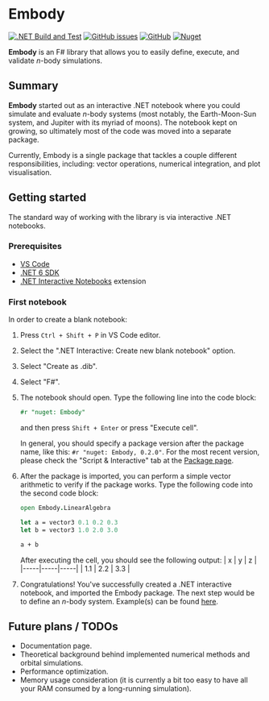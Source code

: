# Embody

[![.NET Build and Test](https://github.com/marax27/Embody/actions/workflows/build-and-test.yml/badge.svg?branch=main)](https://github.com/marax27/Embody/actions/workflows/build-and-test.yml)
[![GitHub issues](https://img.shields.io/github/issues-raw/marax27/Embody)](https://github.com/marax27/Embody/issues)
[![GitHub](https://img.shields.io/github/license/marax27/Embody)](https://github.com/marax27/Embody/blob/main/LICENSE.txt)
[![Nuget](https://img.shields.io/nuget/v/Embody)](https://www.nuget.org/packages/Embody)

**Embody** is an F# library that allows you to easily define, execute, and validate $n$-body simulations.

## Summary

**Embody** started out as an interactive .NET notebook where you could simulate and evaluate $n$-body systems (most notably, the Earth-Moon-Sun system, and Jupiter with its myriad of moons). The notebook kept on growing, so ultimately most of the code was moved into a separate package.

Currently, Embody is a single package that tackles a couple different responsibilities, including: vector operations, numerical integration, and plot visualisation.

## Getting started

The standard way of working with the library is via interactive .NET notebooks.

### Prerequisites

- [VS Code](https://code.visualstudio.com/)
- [.NET 6 SDK](https://dotnet.microsoft.com/download/dotnet/6.0)
- [.NET Interactive Notebooks](https://marketplace.visualstudio.com/items?itemName=ms-dotnettools.dotnet-interactive-vscode) extension

### First notebook

In order to create a blank notebook:

1. Press `Ctrl + Shift + P` in VS Code editor.
2. Select the ".NET Interactive: Create new blank notebook" option.
3. Select "Create as .dib".
4. Select "F#".
5. The notebook should open. Type the following line into the code block:

   ```fsharp
   #r "nuget: Embody"
   ```

   and then press `Shift + Enter` or press "Execute cell".

   In general, you should specify a package version after the package name, like this: `#r "nuget: Embody, 0.2.0"`. For the most recent version, please check the "Script & Interactive" tab at the [Package page](https://www.nuget.org/packages/Embody).

6. After the package is imported, you can perform a simple vector arithmetic to verify if the package works. Type the following code into the second code block:

   ```fsharp
   open Embody.LinearAlgebra

   let a = vector3 0.1 0.2 0.3
   let b = vector3 1.0 2.0 3.0

   a + b
   ```

   After executing the cell, you should see the following output:
   | x | y | z |
   |-----|-----|-----|
   | 1.1 | 2.2 | 3.3 |

7. Congratulations! You've successfully created a .NET interactive notebook, and imported the Embody package. The next step would be to define an $n$-body system. Example(s) can be found [here](https://github.com/marax27/Embody/tree/main/notebooks).

## Future plans / TODOs

- Documentation page.
- Theoretical background behind implemented numerical methods and orbital simulations.
- Performance optimization.
- Memory usage consideration (it is currently a bit too easy to have all your RAM consumed by a long-running simulation).

